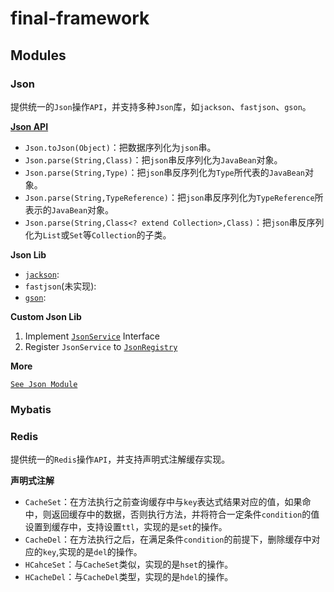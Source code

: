 # final-framework

## Modules

### Json

提供统一的`Json`操作`API`，并支持多种`Json`库，如`jackson`、`fastjson`、`gson`。

**[Json API](final-data-json/src/main/java/cn/com/likly/finalframework/data/json/Json.java)**

* `Json.toJson(Object)`：把数据序列化为`json`串。
* `Json.parse(String,Class)`：把`json`串反序列化为`JavaBean`对象。
* `Json.parse(String,Type)`：把`json`串反序列化为`Type`所代表的`JavaBean`对象。
* `Json.parse(String,TypeReference)`：把`json`串反序列化为`TypeReference`所表示的`JavaBean`对象。
* `Json.parse(String,Class<? extend Collection>,Class)`：把`json`串反序列化为`List`或`Set`等`Collection`的子类。

**Json Lib**

* [`jackson`](final-data-json/src/main/java/cn/com/likly/finalframework/data/json/jackson/JacksonJsonService.java):
* `fastjson`(未实现):
* [`gson`](final-data-json/src/main/java/cn/com/likly/finalframework/data/json/gson/GsonJsonService.java):

**Custom Json Lib**

1. Implement [`JsonService`](final-data-json/src/main/java/cn/com/likly/finalframework/data/json/JsonService.java) Interface
2. Register `JsonService` to [`JsonRegistry`](final-data-json/src/main/java/cn/com/likly/finalframework/data/json/JsonRegistry.java)

**More**

[`See Json Module`](final-data-json/README.md)

### Mybatis


### Redis

提供统一的`Redis`操作`API`，并支持声明式注解缓存实现。

**声明式注解**

* `CacheSet`：在方法执行之前查询缓存中与`key`表达式结果对应的值，如果命中，则返回缓存中的数据，否则执行方法，并将符合一定条件`condition`的值设置到缓存中，支持设置`ttl`，实现的是`set`的操作。
* `CacheDel`：在方法执行之后，在满足条件`condition`的前提下，删除缓存中对应的`key`,实现的是`del`的操作。
* `HCahceSet`：与`CacheSet`类似，实现的是`hset`的操作。
* `HCacheDel`：与`CacheDel`类型，实现的是`hdel`的操作。